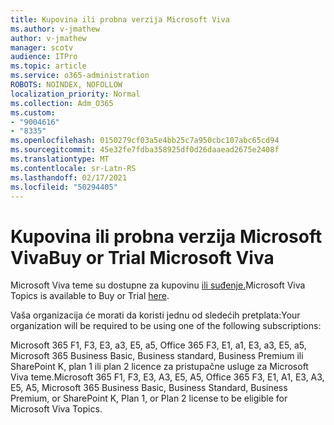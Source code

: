 ```yaml
---
title: Kupovina ili probna verzija Microsoft Viva
ms.author: v-jmathew
author: v-jmathew
manager: scotv
audience: ITPro
ms.topic: article
ms.service: o365-administration
ROBOTS: NOINDEX, NOFOLLOW
localization_priority: Normal
ms.collection: Adm_O365
ms.custom:
- "9004616"
- "8335"
ms.openlocfilehash: 0150279cf03a5e4bb25c7a950cbc107abc65cd94
ms.sourcegitcommit: 45e32fe7fdba358925df0d26daaead2675e2408f
ms.translationtype: MT
ms.contentlocale: sr-Latn-RS
ms.lasthandoff: 02/17/2021
ms.locfileid: "50294405"
---
```

# <a name="buy-or-trial-microsoft-viva"></a><span data-ttu-id="12601-102">Kupovina ili probna verzija Microsoft Viva</span><span class="sxs-lookup"><span data-stu-id="12601-102">Buy or Trial Microsoft Viva</span></span>

<span data-ttu-id="12601-103">Microsoft Viva teme su dostupne za kupovinu [ili suđenje.](https://aka.ms/BuyVivaTopics)</span><span class="sxs-lookup"><span data-stu-id="12601-103">Microsoft Viva Topics is available to Buy or Trial [here](https://aka.ms/BuyVivaTopics).</span></span>

<span data-ttu-id="12601-104">Vaša organizacija će morati da koristi jednu od sledećih pretplata:</span><span class="sxs-lookup"><span data-stu-id="12601-104">Your organization will be required to be using one of the following subscriptions:</span></span>

<span data-ttu-id="12601-105">Microsoft 365 F1, F3, E3, a3, E5, a5, Office 365 F3, E1, a1, E3, a3, E5, a5, Microsoft 365 Business Basic, Business standard, Business Premium ili SharePoint K, plan 1 ili plan 2 licence za pristupačne usluge za Microsoft Viva teme.</span><span class="sxs-lookup"><span data-stu-id="12601-105">Microsoft 365 F1, F3, E3, A3, E5, A5, Office 365 F3, E1, A1, E3, A3, E5, A5, Microsoft 365 Business Basic, Business Standard, Business Premium, or SharePoint K, Plan 1, or Plan 2 license to be eligible for Microsoft Viva Topics.</span></span>
